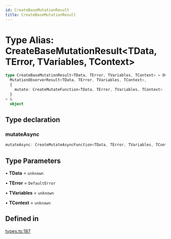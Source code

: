 ```yaml
---
id: CreateBaseMutationResult
title: CreateBaseMutationResult
---
```


# Type Alias: CreateBaseMutationResult\<TData, TError, TVariables, TContext\>

```ts
type CreateBaseMutationResult<TData, TError, TVariables, TContext> = Override<
  MutationObserverResult<TData, TError, TVariables, TContext>,
  {
    mutate: CreateMutateFunction<TData, TError, TVariables, TContext>
  }
> &
  object
```

## Type declaration

### mutateAsync

```ts
mutateAsync: CreateMutateAsyncFunction<TData, TError, TVariables, TContext>
```

## Type Parameters

• **TData** = `unknown`

• **TError** = `DefaultError`

• **TVariables** = `unknown`

• **TContext** = `unknown`

## Defined in

[types.ts:187](https://github.com/TanStack/query/blob/main/packages/angular-query-experimental/src/types.ts#L187)
